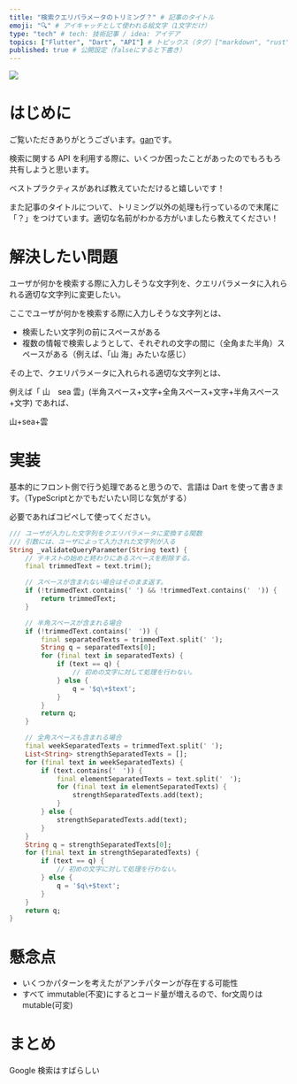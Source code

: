 ```yaml
---
title: "検索クエリパラメータのトリミング？" # 記事のタイトル
emoji: "🔍" # アイキャッチとして使われる絵文字（1文字だけ）
type: "tech" # tech: 技術記事 / idea: アイデア
topics: ["Flutter", "Dart", "API"] # トピックス（タグ）["markdown", "rust", "aws"]のように指定する
published: true # 公開設定（falseにすると下書き）
---
```


![](https://storage.googleapis.com/zenn-user-upload/05948c1ad658-20220919.jpg)

# はじめに
ご覧いただきありがとうございます。[gan](https://zenn.dev/ryota_iwamoto)です。

検索に関する API を利用する際に、いくつか困ったことがあったのでもろもろ共有しようと思います。

ベストプラクティスがあれば教えていただけると嬉しいです！

また記事のタイトルについて、トリミング以外の処理も行っているので末尾に「？」をつけています。適切な名前がわかる方がいましたら教えてください！

# 解決したい問題

ユーザが何かを検索する際に入力しそうな文字列を、クエリパラメータに入れられる適切な文字列に変更したい。

ここでユーザが何かを検索する際に入力しそうな文字列とは、

- 検索したい文字列の前にスペースがある
- 複数の情報で検索しようとして、それぞれの文字の間に（全角また半角）スペースがある（例えば、「山 海」みたいな感じ）

その上で、クエリパラメータに入れられる適切な文字列とは、

例えば「 山　sea 雲」(半角スペース+文字+全角スペース+文字+半角スペース+文字) であれば、

山+sea+雲

# 実装

基本的にフロント側で行う処理であると思うので、言語は Dart を使って書きます。（TypeScriptとかでもだいたい同じな気がする）

必要であればコピペして使ってください。

```dart
/// ユーザが入力した文字列をクエリパラメータに変換する関数
/// 引数には、ユーザによって入力された文字列が入る
String _validateQueryParameter(String text) {
    // テキストの始めと終わりにあるスペースを削除する。
    final trimmedText = text.trim();

    // スペースが含まれない場合はそのまま返す。
    if (!trimmedText.contains(' ') && !trimmedText.contains('　')) {
        return trimmedText;
    }

    // 半角スペースが含まれる場合
    if (!trimmedText.contains('　')) {
        final separatedTexts = trimmedText.split(' ');
        String q = separatedTexts[0];
        for (final text in separatedTexts) {
            if (text == q) {
                // 初めの文字に対して処理を行わない。
            } else {
                q = '$q\+$text';
            }
        }
        return q;
    }

    // 全角スペースも含まれる場合
    final weekSeparatedTexts = trimmedText.split(' ');
    List<String> strengthSeparatedTexts = [];
    for (final text in weekSeparatedTexts) {
        if (text.contains('　')) {
            final elementSeparatedTexts = text.split('　');
            for (final text in elementSeparatedTexts) {
                strengthSeparatedTexts.add(text);
            }
        } else {
            strengthSeparatedTexts.add(text);
        }
    }
    String q = strengthSeparatedTexts[0];
    for (final text in strengthSeparatedTexts) {
        if (text == q) {
            // 初めの文字に対して処理を行わない。
        } else {
            q = '$q\+$text';
        }
    }
    return q;
}
```

# 懸念点

- いくつかパターンを考えたがアンチパターンが存在する可能性
- すべて immutable(不変)にするとコード量が増えるので、for文周りは mutable(可変)

# まとめ
Google 検索はすばらしい
